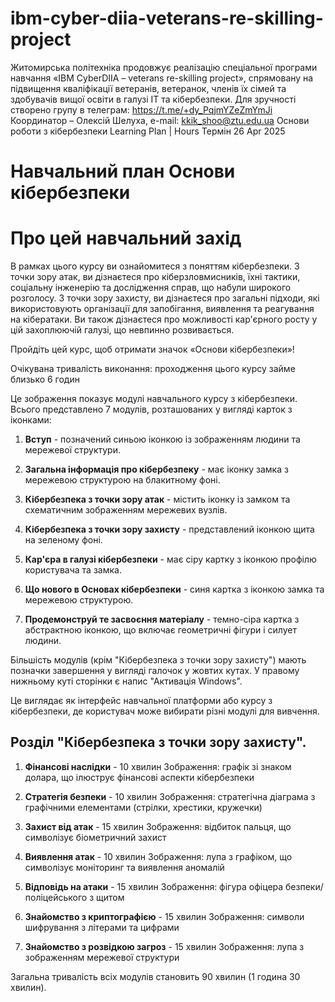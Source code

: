 # ibm-cyber-diia-veterans-re-skilling-project


Житомирська політехніка продовжує реалізацію спеціальної програми навчання «IBM CyberDIIA – veterans re-skilling project», спрямовану на підвищення кваліфікації ветеранів, ветеранок, членів їх сімей та здобувачів вищої освіти в галузі ІТ та кібербезпеки. Для зручності створено групу в телеграм: https://t.me/+dy_PqjmYZeZmYmJi Координатор – Олексій Шелуха, e-mail: kkik_shoo@ztu.edu.ua
Основи роботи з кібербезпеки
Learning Plan | Hours
Термін 26 Apr 2025


# Навчальний план Основи кібербезпеки

# Про цей навчальний захід
В рамках цього курсу ви ознайомитеся з поняттям кібербезпеки. З точки зору атак, ви дізнаєтеся про кіберзловмисників, їхні тактики, соціальну інженерію та дослідження справ, що набули широкого розголосу. З точки зору захисту, ви дізнаєтеся про загальні підходи, які використовують організації для запобігання, виявлення та реагування на кібератаки. Ви також дізнаєтеся про можливості кар'єрного росту у цій захоплюючій галузі, що невпинно розвивається.

Пройдіть цей курс, щоб отримати значок «Основи кібербезпеки»!

Очікувана тривалість виконання: проходження цього курсу займе близько 6 годин


Це зображення показує модулі навчального курсу з кібербезпеки. Всього представлено 7 модулів, розташованих у вигляді карток з іконками:

1. **Вступ** - позначений синьою іконкою із зображенням людини та мережевої структури.

2. **Загальна інформація про кібербезпеку** - має іконку замка з мережевою структурою на блакитному фоні.

3. **Кібербезпека з точки зору атак** - містить іконку із замком та схематичним зображенням мережевих вузлів.

4. **Кібербезпека з точки зору захисту** - представлений іконкою щита на зеленому фоні.

5. **Кар'єра в галузі кібербезпеки** - має сіру картку з іконкою профілю користувача та замка.

6. **Що нового в Основах кібербезпеки** - синя картка з іконкою замка та мережевою структурою.

7. **Продемонструй те засвоєння матеріалу** - темно-сіра картка з абстрактною іконкою, що включає геометричні фігури і силует людини.

Більшість модулів (крім "Кібербезпека з точки зору захисту") мають позначки завершення у вигляді галочок у жовтих кутах. У правому нижньому куті сторінки є напис "Активація Windows".

Це виглядає як інтерфейс навчальної платформи або курсу з кібербезпеки, де користувач може вибирати різні модулі для вивчення.


## Розділ "Кібербезпека з точки зору захисту". 

1. **Фінансові наслідки** - 10 хвилин
   Зображення: графік зі знаком долара, що ілюструє фінансові аспекти кібербезпеки

2. **Стратегія безпеки** - 10 хвилин
   Зображення: стратегічна діаграма з графічними елементами (стрілки, хрестики, кружечки)

3. **Захист від атак** - 15 хвилин
   Зображення: відбиток пальця, що символізує біометричний захист

4. **Виявлення атак** - 10 хвилин
   Зображення: лупа з графіком, що символізує моніторинг та виявлення аномалій

5. **Відповідь на атаки** - 15 хвилин
   Зображення: фігура офіцера безпеки/поліцейського з щитом

6. **Знайомство з криптографією** - 15 хвилин
   Зображення: символи шифрування з літерами та цифрами

7. **Знайомство з розвідкою загроз** - 15 хвилин
   Зображення: лупа з зображенням мережевої структури

Загальна тривалість всіх модулів становить 90 хвилин (1 година 30 хвилин).

